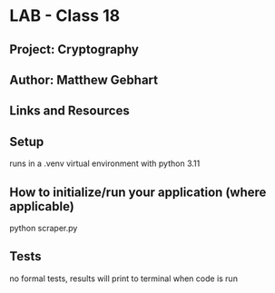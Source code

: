 # LAB - Class 18
## Project: Cryptography
## Author: Matthew Gebhart

## Links and Resources



## Setup
runs in a .venv virtual environment with python 3.11


## How to initialize/run your application (where applicable)
python scraper.py


## Tests
no formal tests, results will print to terminal when code is run